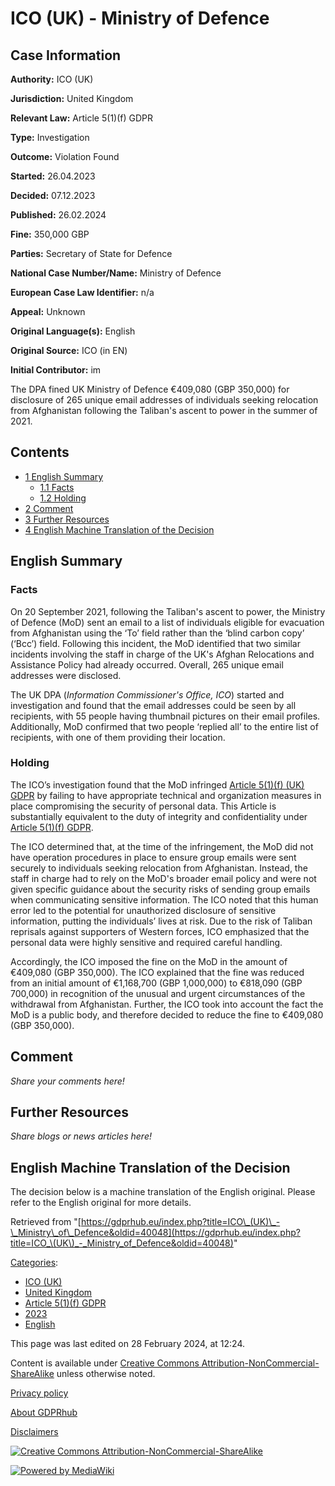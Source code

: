 # ICO (UK) - Ministry of Defence

## Case Information

**Authority:** ICO (UK)

**Jurisdiction:** United Kingdom

**Relevant Law:** Article 5(1)(f) GDPR

**Type:** Investigation

**Outcome:** Violation Found

**Started:** 26.04.2023

**Decided:** 07.12.2023

**Published:** 26.02.2024

**Fine:** 350,000 GBP

**Parties:** Secretary of State for Defence

**National Case Number/Name:** Ministry of Defence

**European Case Law Identifier:** n/a

**Appeal:** Unknown

**Original Language(s):** English

**Original Source:** ICO (in EN)

**Initial Contributor:** im

The DPA fined UK Ministry of Defence €409,080 (GBP 350,000) for disclosure of 265 unique email addresses of individuals seeking relocation from Afghanistan following the Taliban's ascent to power in the summer of 2021.

## Contents

*   [1 English Summary](#English_Summary)
    *   [1.1 Facts](#Facts)
    *   [1.2 Holding](#Holding)
*   [2 Comment](#Comment)
*   [3 Further Resources](#Further_Resources)
*   [4 English Machine Translation of the Decision](#English_Machine_Translation_of_the_Decision)

## English Summary

### Facts

On 20 September 2021, following the Taliban's ascent to power, the Ministry of Defence (MoD) sent an email to a list of individuals eligible for evacuation from Afghanistan using the ‘To’ field rather than the ‘blind carbon copy’ (‘Bcc’) field. Following this incident, the MoD identified that two similar incidents involving the staff in charge of the UK's Afghan Relocations and Assistance Policy had already occurred. Overall, 265 unique email addresses were disclosed.

The UK DPA (_Information Commissioner's Office, ICO_) started and investigation and found that the email addresses could be seen by all recipients, with 55 people having thumbnail pictures on their email profiles. Additionally, MoD confirmed that two people ‘replied all’ to the entire list of recipients, with one of them providing their location.

### Holding

The ICO’s investigation found that the MoD infringed [Article 5(1)(f) (UK) GDPR](https://www.legislation.gov.uk/ukpga/2018/12/pdfs/ukpga_20180012_en.pdf) by failing to have appropriate technical and organization measures in place compromising the security of personal data. This Article is substantially equivalent to the duty of integrity and confidentiality under [Article 5(1)(f) GDPR](/index.php?title=Article_5_GDPR#1f "Article 5 GDPR").

The ICO determined that, at the time of the infringement, the MoD did not have operation procedures in place to ensure group emails were sent securely to individuals seeking relocation from Afghanistan. Instead, the staff in charge had to rely on the MoD's broader email policy and were not given specific guidance about the security risks of sending group emails when communicating sensitive information. The ICO noted that this human error led to the potential for unauthorized disclosure of sensitive information, putting the individuals’ lives at risk. Due to the risk of Taliban reprisals against supporters of Western forces, ICO emphasized that the personal data were highly sensitive and required careful handling.

Accordingly, the ICO imposed the fine on the MoD in the amount of €409,080 (GBP 350,000). The ICO explained that the fine was reduced from an initial amount of €1,168,700 (GBP 1,000,000) to €818,090 (GBP 700,000) in recognition of the unusual and urgent circumstances of the withdrawal from Afghanistan. Further, the ICO took into account the fact the MoD is a public body, and therefore decided to reduce the fine to €409,080 (GBP 350,000).

## Comment

_Share your comments here!_

## Further Resources

_Share blogs or news articles here!_

## English Machine Translation of the Decision

The decision below is a machine translation of the English original. Please refer to the English original for more details.

Retrieved from "[https://gdprhub.eu/index.php?title=ICO\_(UK)\_-\_Ministry\_of\_Defence&oldid=40048](https://gdprhub.eu/index.php?title=ICO_\(UK\)_-_Ministry_of_Defence&oldid=40048)"

[Categories](/index.php?title=Special:Categories "Special:Categories"):

*   [ICO (UK)](/index.php?title=Category:ICO_\(UK\) "Category:ICO (UK)")
*   [United Kingdom](/index.php?title=Category:United_Kingdom "Category:United Kingdom")
*   [Article 5(1)(f) GDPR](/index.php?title=Category:Article_5\(1\)\(f\)_GDPR "Category:Article 5(1)(f) GDPR")
*   [2023](/index.php?title=Category:2023 "Category:2023")
*   [English](/index.php?title=Category:English "Category:English")

This page was last edited on 28 February 2024, at 12:24.

Content is available under [Creative Commons Attribution-NonCommercial-ShareAlike](https://creativecommons.org/licenses/by-nc-sa/4.0/) unless otherwise noted.

[Privacy policy](/index.php?title=GDPRhub:Privacy_policy)

[About GDPRhub](/index.php?title=GDPRhub:About)

[Disclaimers](/index.php?title=GDPRhub:General_disclaimer)

[![Creative Commons Attribution-NonCommercial-ShareAlike](/resources/assets/licenses/cc-by-nc-sa.png)](https://creativecommons.org/licenses/by-nc-sa/4.0/)

[![Powered by MediaWiki](/resources/assets/poweredby_mediawiki_88x31.png)](https://www.mediawiki.org/)